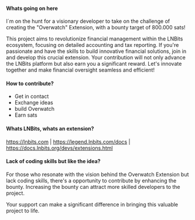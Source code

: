 #### Whats going on here
I´m on the hunt for a visionary developer to take on the challenge of creating the "Overwatch" Extension, with a bounty target of 800.000 sats!

This project aims to revolutionize financial management within the LNBits ecosystem, focusing on detailed accounting and tax reporting. If you're passionate and have the skills to build innovative financial solutions, 
join in and develop this crucial extension. Your contribution will not only advance the LNBits platform but also earn you a significant reward. Let's innovate together and make financial oversight seamless and efficient!


#### How to contribute?
+ Get in contact
+ Exchange ideas
+ build Overwatch
+ Earn sats


#### Whats LNBits, whats an extension?
https://lnbits.com | 
https://legend.lnbits.com/docs |
https://docs.lnbits.org/devs/extensions.html


#### Lack of coding skills but like the idea?
For those who resonate with the vision behind the Overwatch Extension but lack coding skills, there's a opportunity to contribute by enhancing the bounty. 
Increasing the bounty can attract more skilled developers to the project. 

Your support can make a significant difference in bringing this valuable project to life.
